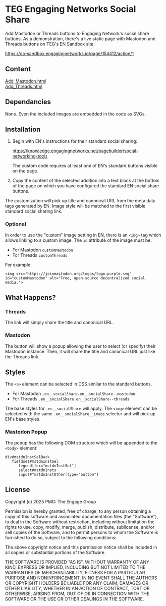 # TEG Engaging Networks Social Share
Add Mastodon or Threads buttons to Engaging Network's social share buttons. As a demonstration, there's a live static page with Mastodon and Threads buttons on TEG's EN Sandbox site:

https://ca-sandbox.engagingnetworks.io/page/154412/action/1

## Content

[Add_Mastodon.html](src/Add_Mastodon.html)  
[Add_Threads.html](src/Add_Threads.html)

## Dependancies

None. Even the included images are embedded in the code as SVGs.

## Installation

1. Begin with EN's instructions for their standard social sharing: 

   https://knowledge.engagingnetworks.net/pagebuilder/social-networking-tools

   The custom code requires at least one of EN's standard buttons visible on the page.

2. Copy the content of the selected addition into a text block at the bottom of the page on which you have configured the standard EN social share buttons. 

The customization will pick up title and canonical URL from the meta data tags generated by EN. Image style will be matched to the first visible standard social sharing link.

### Optional

In order to use the "custom" image setting in EN, there is an `<img>` tag which allows linking to a custom image. The `id` attribute of the image must be:

* For Mastodon `customMastodon`
* For Threads `customThreads`

For example:

```<img src="https://joinmastodon.org/logos/logo-purple.svg" id="customMastodon" alt="Free, open-source decentralized social media.">```

## What Happens?

### Threads

The link will simply share the title and canonical URL.

### Mastodon

The button will show a popup allowing the user to select (or specify) their Mastodon instance. Then, it will share the title and canonical URL just like the Threads link.

## Styles

The `<a>` element can be selected in CSS  similar to the standard buttons.

* For Mastodon `.en__socialShare.en__socialShare--mastodon`
* For Threads `.en__socialShare.en__socialShare--threads`

The base styles for `.en__socialShare` will apply. The `<img>` element can be selected with the same `.en__socialShare__image` selector and will pick up EN's base styles.

### Mastodon Popup

The popup has the following DOM structure which will be appended to the `<body>` element:

```
div#mstdnInstSelBack
   fieldset#mstdnInstSel
      legend[for="mstdnInstSel"]
      select#mstdnInsts
      input#"mstdnInstOther[type="button"]
```

## License

Copyright (c) 2025 PMG: The Engage Group

Permission is hereby granted, free of charge, to any person obtaining a copy of this software and associated documentation files (the "Software"), to deal in the Software without restriction, including without limitation the rights to use, copy, modify, merge, publish, distribute, sublicense, and/or sell copies of the Software, and to permit persons to whom the Software is furnished to do so, subject to the following conditions:

The above copyright notice and this permission notice shall be included in all copies or substantial portions of the Software.

THE SOFTWARE IS PROVIDED "AS IS", WITHOUT WARRANTY OF ANY KIND, EXPRESS OR IMPLIED, INCLUDING BUT NOT LIMITED TO THE WARRANTIES OF MERCHANTABILITY, FITNESS FOR A PARTICULAR PURPOSE AND NONINFRINGEMENT. IN NO EVENT SHALL THE AUTHORS OR COPYRIGHT HOLDERS BE LIABLE FOR ANY CLAIM, DAMAGES OR OTHER LIABILITY, WHETHER IN AN ACTION OF CONTRACT, TORT OR OTHERWISE, ARISING FROM, OUT OF OR IN CONNECTION WITH THE SOFTWARE OR THE USE OR OTHER DEALINGS IN THE SOFTWARE.
